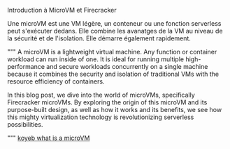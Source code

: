 Introduction à MicroVM et Firecracker


Une microVM est une VM légère, un conteneur ou une fonction serverless peut s'exécuter dedans. Elle combine les avanatges de la VM au niveau de la sécurité et de l'isolation. Elle démarre également rapidement. 

"""
A microVM is a lightweight virtual machine. Any function or container workload can run inside of one. It is ideal for running multiple high-performance and secure workloads concurrently on a single machine because it combines the security and isolation of traditional VMs with the resource efficiency of containers.

In this blog post, we dive into the world of microVMs, specifically Firecracker microVMs. By exploring the origin of this microVM and its purpose-built design, as well as how it works and its benefits, we see how this mighty virtualization technology is revolutionizing serverless possibilities.


"""
[koyeb what is a microVM](https://www.koyeb.com/blog/what-is-a-microvm)